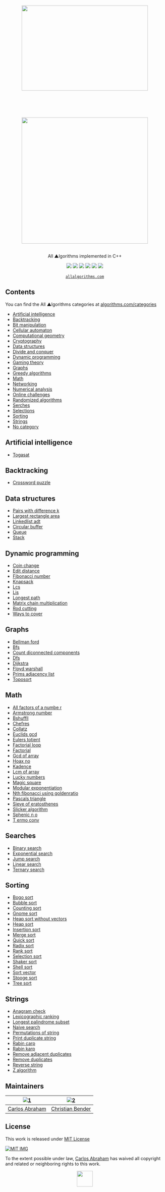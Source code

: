 
<!-- Please do not edit this file | This file is authomatically generated by ~/scripts/formatter.js -->
<div align="center">
<br>
<br>
<br>
<br>
<img width="400" height="270" src="https://cdn.jsdelivr.net/npm/@programming-languages-logos/cpp@0.0.2/cpp.svg">
<br>
<br>
<br>
<br>
<br>
<br>
<img src="https://cdn.abranhe.com/projects/algorithms/algorithms.svg" width="400px">
<br>
<br>
<p>All ▲lgorithms implemented in C++</p>
<a href="https://allalgorithms.com"><img src="https://cdn.abranhe.com/projects/algorithms/badge.svg"></a>
<a href="https://github.com/abranhe/algorithms/blob/master/license"><img src="https://img.shields.io/github/license/abranhe/algorithms.svg" /></a>
<a href="https://cash.me/$abranhe"><img src="https://cdn.abranhe.com/badges/cash-me.svg"></a>
<a href="https://patreon.com/abranhe"><img src="https://cdn.abranhe.com/badges/patreon.svg" /></a>
<a href="https://paypal.me/abranhe/10"><img src="https://cdn.abranhe.com/badges/paypal.svg" /></a>
<a href="https://travis-ci.org/AllAlgorithms/cpp"><img src="https://img.shields.io/travis/AllAlgorithms/cpp.svg?label=%E2%96%B2%20style" /></a>
<br>
<br>
<a href="https://allalgorithms.com"><code>allalgorithms.com</code></a>
</div>

<!-- Please do not edit this file | This file is authomatically generated by ~/scripts/formatter.js -->

## Contents

You can find the All ▲lgorithms categories at [algorithms.com/categories](https://algorithms.com/categories)

 - [Artificial intelligence](#artificial-intelligence)
 - [Backtracking](#backtracking)
 - [Bit manipulation](#bit-manipulation)
 - [Cellular automaton](#cellular-automaton)
 - [Computational geometry](#computational-geometry)
 - [Cryptography](#cryptography)
 - [Data structures](#data-structures)
 - [Divide and conquer](#divide-and-conquer)
 - [Dynamic programming](#dynamic-programming)
 - [Gaming theory](#gaming-theory)
 - [Graphs](#graphs)
 - [Greedy algorithms](#greedy-algorithms)
 - [Math](#math)
 - [Networking](#networking)
 - [Numerical analysis](#numerical-analysis)
 - [Online challenges](#online-challenges)
 - [Randomized algorithms](#randomized-algorithms)
 - [Serches](#serches)
 - [Selections](#selections)
 - [Sorting](#sorting)
 - [Strings](#strings)
 - [No category](#no-category)

## Artificial intelligence

 - [Togasat](artificial-intelligence/togasat.cpp)

## Backtracking

 - [Crossword puzzle](backtracking/crossword_puzzle.cpp)

## Data structures

 - [Pairs with difference k](data-structures/hashmaps/pairs_with_difference_k.cpp)
 - [Largest rectangle area](data-structures/largest_rectangle_area.cpp)
 - [Linkedlist adt](data-structures/linkedlist/linkedlist_adt.cpp)
 - [Circular buffer](data-structures/queue/circular_buffer.cpp)
 - [Queue](data-structures/queue/queue.cpp)
 - [Stack](data-structures/stack/)

## Dynamic programming

 - [Coin change](dynamic-programming/coin_change.cpp)
 - [Edit distance](dynamic-programming/edit_distance.cpp)
 - [Fibonacci number](dynamic-programming/fibonacci_number.cpp)
 - [Knapsack](dynamic-programming/knapsack.cpp)
 - [Lcs](dynamic-programming/lcs.cpp)
 - [Lis](dynamic-programming/lis.cpp)
 - [Longest path](dynamic-programming/longest_path.cpp)
 - [Matrix chain multiplication](dynamic-programming/matrix_chain_multiplication.cpp)
 - [Rod cutting](dynamic-programming/rod_cutting.cpp)
 - [Ways to cover](dynamic-programming/ways_to_cover.cpp)

## Graphs

 - [Bellman ford](graphs/bellman_ford.cpp)
 - [Bfs](graphs/bfs.cpp)
 - [Count diconnected components](graphs/count_diconnected_components.cpp)
 - [Dfs](graphs/dfs.cpp)
 - [Dijkstra](graphs/dijkstra.cpp)
 - [Floyd warshall](graphs/floyd_warshall.cpp)
 - [Prims adjacency list](graphs/prims_adjacency_list.cpp)
 - [Toposort](graphs/toposort.cpp)

## Math

 - [All factors of a numbe r](math/all_factors_of_a_numbe_r.cpp)
 - [Armstrong number](math/armstrong_number.cpp)
 - [Bshuffll](math/bshuffll.cpp)
 - [Chefres](math/chefres.cpp)
 - [Collatz](math/collatz.cpp)
 - [Euclids gcd](math/euclids_gcd.cpp)
 - [Eulers totient](math/eulers_totient.cpp)
 - [Factorial loop](math/factorial_loop.cpp)
 - [Factorial](math/factorial.cpp)
 - [Gcd of array](math/gcd_of_array.cpp)
 - [Hoax no](math/hoax_no.cpp)
 - [Kadence](math/kadence.cpp)
 - [Lcm of array](math/lcm_of_array.cpp)
 - [Lucky numbers](math/lucky_numbers.cpp)
 - [Magic square](math/magic_square.cpp)
 - [Modular exponentiation](math/modular_exponentiation.cpp)
 - [Nth fibonacci using goldenratio](math/nth_fibonacci_using_goldenratio.cpp)
 - [Pascals triangle](math/pascals_triangle.cpp)
 - [Sieve of eratosthenes](math/sieve_of_eratosthenes.cpp)
 - [Slicker algorithm](math/slicker_algorithm.cpp)
 - [Sphenic n o](math/sphenic_n_o.cpp)
 - [T ermo conv](math/t_ermo_conv.cpp)

## Searches

 - [Binary search](searches/binary_search.cpp)
 - [Exponential search](searches/exponential_search.cpp)
 - [Jump search](searches/jump_search.cpp)
 - [Linear search](searches/linear_search.cpp)
 - [Ternary search](searches/ternary_search.cpp)

## Sorting

 - [Bogo sort](sorting/bogo_sort.cpp)
 - [Bubble sort](sorting/bubble_sort.cpp)
 - [Counting sort](sorting/counting_sort.cpp)
 - [Gnome sort](sorting/gnome_sort.cpp)
 - [Heap sort without vectors](sorting/heap_sort_without_vectors.cpp)
 - [Heap sort](sorting/heap_sort.cpp)
 - [Insertion sort](sorting/insertion_sort.cpp)
 - [Merge sort](sorting/merge_sort.cpp)
 - [Quick sort](sorting/quick_sort.cpp)
 - [Radix sort](sorting/radix_sort.cpp)
 - [Rank sort](sorting/rank_sort.cpp)
 - [Selection sort](sorting/selection_sort.cpp)
 - [Shaker sort](sorting/shaker_sort.cpp)
 - [Shell sort](sorting/shell_sort.cpp)
 - [Sort vector](sorting/sort_vector.cpp)
 - [Stooge sort](sorting/stooge_sort.cpp)
 - [Tree sort](sorting/tree_sort.cpp)

## Strings

 - [Anagram check](strings/anagram_check.cpp)
 - [Lexicographic ranking](strings/lexicographic_ranking.cpp)
 - [Longest palindrome subset](strings/longest_palindrome_subset.cpp)
 - [Naive search](strings/naive_search.cpp)
 - [Permutations of string](strings/permutations_of_string.cpp)
 - [Print duplicate string](strings/print_duplicate_string.cpp)
 - [Rabin carp](strings/rabin_carp.cpp)
 - [Rabin karp](strings/rabin_karp.cpp)
 - [Remove adjacent duplicates](strings/remove_adjacent_duplicates.cpp)
 - [Remove duplicates](strings/remove_duplicates.cpp)
 - [Reverse string](strings/reverse_string.cpp)
 - [Z algorithm](strings/z_algorithm.cpp)

<!-- Please do not edit this file | This file is authomatically generated by ~/scripts/formatter.js -->

## Maintainers

|[![1][1-avatar]][1]|[![2][2-avatar]][2]|
| :-: | :-: |
| [Carlos Abraham][1] | [Christian Bender][2] |

## License

This work is released under [MIT License][MIT]

[![MIT IMG][MIT-logo]][MIT]

To the extent possible under law, [Carlos Abraham](https://go.abranhe.com/github) has waived all copyright and related or neighboring rights to this work.

<div align="center">
	<a href="https://github.com/abranhe/algorithms">
		<img src="https://cdn.abranhe.com/projects/algorithms/logo.svg" width="50px">
	</a>
  <br>
</div>

[MIT]: https://github.com/abranhe/algorithms/blob/master/license
[MIT-logo]: https://cdn.abranhe.com/projects/algorithms/mit-license.png

<!-- Maintainers -->
[1]: https://github.com/abranhe
[1-avatar]: https://avatars3.githubusercontent.com/u/21347264?s=50
[2]: https://github.com/christianbender
[2-avatar]: https://avatars3.githubusercontent.com/u/23243382?s=50
